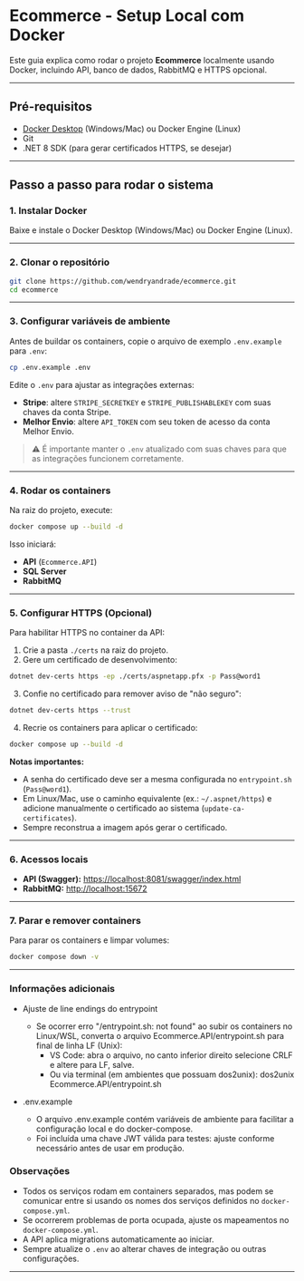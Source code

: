 # Ecommerce - Setup Local com Docker

Este guia explica como rodar o projeto **Ecommerce** localmente usando Docker, incluindo API, banco de dados, RabbitMQ e HTTPS opcional.

---

## Pré-requisitos

* [Docker Desktop](https://www.docker.com/products/docker-desktop) (Windows/Mac) ou Docker Engine (Linux)
* Git
* .NET 8 SDK (para gerar certificados HTTPS, se desejar)

---

## Passo a passo para rodar o sistema

### 1. Instalar Docker

Baixe e instale o Docker Desktop (Windows/Mac) ou Docker Engine (Linux).

---

### 2. Clonar o repositório

```bash
git clone https://github.com/wendryandrade/ecommerce.git
cd ecommerce
```

---

### 3. Configurar variáveis de ambiente

Antes de buildar os containers, copie o arquivo de exemplo `.env.example` para `.env`:

```bash
cp .env.example .env
```

Edite o `.env` para ajustar as integrações externas:

* **Stripe**: altere `STRIPE_SECRETKEY` e `STRIPE_PUBLISHABLEKEY` com suas chaves da conta Stripe.
* **Melhor Envio**: altere `API_TOKEN` com seu token de acesso da conta Melhor Envio.

> ⚠️ É importante manter o `.env` atualizado com suas chaves para que as integrações funcionem corretamente.

---

### 4. Rodar os containers

Na raiz do projeto, execute:

```bash
docker compose up --build -d
```

Isso iniciará:

* **API** (`Ecommerce.API`)
* **SQL Server**
* **RabbitMQ**

---

### 5. Configurar HTTPS (Opcional)

Para habilitar HTTPS no container da API:

1. Crie a pasta `./certs` na raiz do projeto.
2. Gere um certificado de desenvolvimento:

```bash
dotnet dev-certs https -ep ./certs/aspnetapp.pfx -p Pass@word1
```

3. Confie no certificado para remover aviso de "não seguro":

```bash
dotnet dev-certs https --trust
```

4. Recrie os containers para aplicar o certificado:

```bash
docker compose up --build -d
```

**Notas importantes:**

* A senha do certificado deve ser a mesma configurada no `entrypoint.sh` (`Pass@word1`).
* Em Linux/Mac, use o caminho equivalente (ex.: `~/.aspnet/https`) e adicione manualmente o certificado ao sistema (`update-ca-certificates`).
* Sempre reconstrua a imagem após gerar o certificado.

---

### 6. Acessos locais

* **API (Swagger):** [https://localhost:8081/swagger/index.html](https://localhost:8081/swagger/index.html)
* **RabbitMQ:** [http://localhost:15672](http://localhost:15672)

---

### 7. Parar e remover containers

Para parar os containers e limpar volumes:

```bash
docker compose down -v
```

---

### Informações adicionais

- Ajuste de line endings do entrypoint
  - Se ocorrer erro "/entrypoint.sh: not found" ao subir os containers no Linux/WSL, converta o arquivo Ecommerce.API/entrypoint.sh para final de linha LF (Unix):
    - VS Code: abra o arquivo, no canto inferior direito selecione CRLF e altere para LF, salve.
    - Ou via terminal (em ambientes que possuam dos2unix): dos2unix Ecommerce.API/entrypoint.sh
      
- .env.example
  - O arquivo .env.example contém variáveis de ambiente para facilitar a configuração local e do docker-compose.
  - Foi incluída uma chave JWT válida para testes: ajuste conforme necessário antes de usar em produção.


### Observações

* Todos os serviços rodam em containers separados, mas podem se comunicar entre si usando os nomes dos serviços definidos no `docker-compose.yml`.
* Se ocorrerem problemas de porta ocupada, ajuste os mapeamentos no `docker-compose.yml`.
* A API aplica migrations automaticamente ao iniciar.
* Sempre atualize o `.env` ao alterar chaves de integração ou outras configurações.

---
